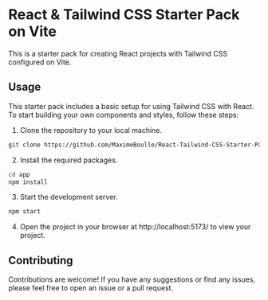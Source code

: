 # React & Tailwind CSS Starter Pack on Vite
This is a starter pack for creating React projects with Tailwind CSS configured on Vite. 
## Usage
This starter pack includes a basic setup for using Tailwind CSS with React. To start building your own components and styles, follow these steps:

 1. Clone the repository to your local machine.

```bash
git clone https://github.com/MaximeBoulle/React-Tailwind-CSS-Starter-Pack-on-Vite.git
```
2. Install the required packages.

```bash
cd app
npm install
```
3. Start the development server.

```bash
npm start
```
4. Open the project in your browser at http://localhost:5173/ to view your project.

## Contributing
Contributions are welcome! If you have any suggestions or find any issues, please feel free to open an issue or a pull request.
